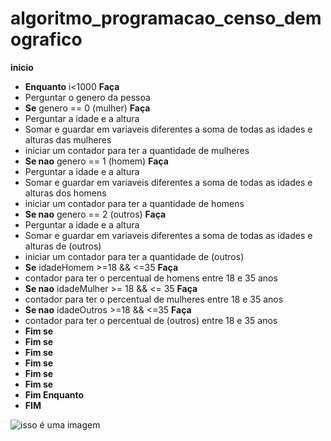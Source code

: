 # algoritmo_programacao_censo_demografico


**inicio**
  - **Enquanto** i<1000 **Faça**
  - Perguntar o genero da pessoa
  - **Se** genero == 0 (mulher) **Faça**
  - Perguntar a idade e a altura
  - Somar e guardar em  variaveis diferentes a soma de todas as idades e alturas das mulheres
  - iniciar um contador para ter a quantidade de mulheres
  - **Se nao** genero == 1 (homem) **Faça**
  - Perguntar a idade e a altura
  - Somar e guardar em  variaveis diferentes a soma de todas as idades e alturas dos homens
  - iniciar um contador para ter a quantidade de homens
  - **Se nao** genero == 2 (outros) **Faça**
  - Perguntar a idade e a altura
  - Somar e guardar em  variaveis diferentes a soma de todas as idades e alturas de (outros)
  - iniciar um contador para ter a quantidade de (outros)
  - **Se** idadeHomem >=18 && <=35 **Faça**
  - contador para ter o percentual de homens entre 18 e 35 anos
  - **Se nao** idadeMulher >= 18 && <= 35 **Faça**
  - contador para ter o percentual de mulheres entre 18 e 35 anos
  - **Se nao** idadeOutros >=18 && <=35 **Faça**
  - contador para ter o percentual de (outros) entre 18 e 35 anos
  - **Fim se**
  - **Fim se**
  - **Fim se**
  - **Fim se**
  - **Fim se**
  - **Fim se**
  - **Fim Enquanto**
- **FIM**



![isso é uma imagem](https://github.com/Lopes-Vitor/algoritmo_programacao_censo_demografico/blob/main/fluxograma%20atividade%203.png)

